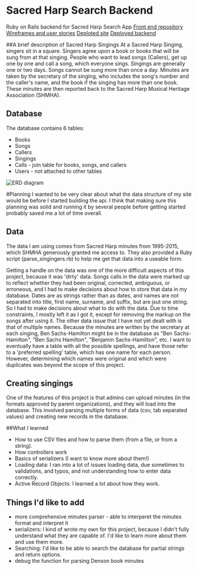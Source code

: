 # Sacred Harp Search Backend
Ruby on Rails backend for Sacred Harp Search App
[Front end repository](https://github.com/raq929/sacred_harp_search_frontend)
[Wireframes and user stories](https://github.com/raq929/sacred_harp_search_frontend/tree/master/images/planning)
[Deploted site](http://raq929.github.io/sacred_harp_search_frontend)
[Deployed backend](https://mighty-shelf-9974.herokuapp.com/)

##A brief description of Sacred Harp Singings
At a Sacred Harp Singing, singers sit in a square. Singers agree upon a book or books that will be sung from at that singing. People who want to lead songs (Callers), get up one by one and call a song, which everyone sings. Singings are generally one or two days. Songs cannot be sung more than once a day.
Minutes are taken by the secretary of the singing, who includes the song's number and the caller's name, and the book if the singing has more than one book. These minutes are then reported back to the Sacred Harp Musical Heritage Association (SHMHA).

## Database

The database contains 6 tables:
* Books
* Songs
* Callers
* Singings
* Calls - join table for books, songs, and callers
* Users - not attached to other tables

![ERD diagram](https://s3.amazonaws.com/sacredharpsearch/shs_ERD.png)

#Planning
I wanted to be very clear about what the data structure of my site would be before I started building the api. I think that making sure this planning was solid and running it by several people before getting started probably saved me a lot of time overall.

## Data

The data I am using comes from Sacred Harp minutes from 1995-2015, which SHMHA generously granted me access to. They also provided a Ruby script (parse_singingers.rb) to help me get that data into a useable form.

Getting a handle on the data was one of the more difficult aspects of this project, because it was 'dirty' data. Songs calls in the data were marked up to reflect whether they had been original, corrected, ambiguous, or erroneous, and I had to make decisions about how to store that data in my database. Dates are as strings rather than as dates, and names are not separated into title, first name, surname, and suffix, but are jsut one string. So I had to make decisions about what to do with the data. Due to time constraints, I mostly left it as I got it, except for removing the markup on the songs after using it.
The other data issue that I have not yet dealt with is that of multiple names. Because the minutes are written by the secretary at each singing, Ben Sachs-Hamilton might be in the database as "Ben Sachs-Hamilton", "Ben Sachs Hamilton", "Benjamin Sachs-Hamilton", etc. I want to eventually have a table with all the possible spellings, and have those refer to a 'preferred spelling' table, which has one name for each person. However, determining which names were original and which were duplicates was beyond the scope of this project.

## Creating singings
One of the features of this project is that admins can upload minutes (in the formats approved by parent organizations), and they will load into the database. This involved parsing multiple forms of data (csv, tab separated values) and creating new records in the database.

##What I learned
- How to use CSV files and how to parse them (from a file, or from a string).
- How controllers work
- Basics of serializers (I want to know more about them!)
- Loading data: I ran into a lot of issues loading data, due sometimes to validations, and typos, and not understanding how to enter data correctly.
- Active Record Objects: I learned a lot about how they work.

## Things I'd like to add
- more comprehensive minutes parser - able to interperet the minutes format and interpret it
- serializers: I kind of wrote my own for this project, because I didn't fully understand what they are capable of. I'd like to learn more about them and use them more.
- Searching: I'd like to be able to search the database for partial strings and return options.
- debug the function for parsing Denson book minutes








